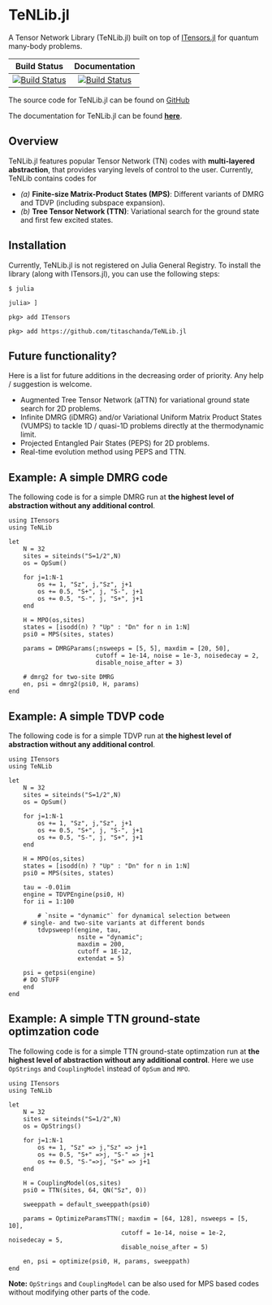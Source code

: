 # TeNLib.jl

A Tensor Network Library (TeNLib.jl) built on top of [ITensors.jl](https://github.com/ITensor/ITensors.jl) for quantum many-body problems.

| **Build Status** | **Documentation** |
|:----------------:|:-----------------:|
| [![Build Status](https://github.com/titaschanda/TeNLib.jl/actions/workflows/CI.yml/badge.svg?branch=main)](https://github.com/titaschanda/TeNLib.jl/actions/workflows/CI.yml?query=branch%3Amain) | [![Build Status](https://github.com/titaschanda/TeNLib.jl/actions/workflows/documentation.yml/badge.svg?branch=main)](https://github.com/titaschanda/TeNLib.jl/actions/workflows/documentation.yml?query=branch%3Amain) |

The source code for TeNLib.jl can be found on [GitHub](https://github.com/titaschanda/TeNLib.jl)

The documentation for TeNLib.jl can be found [**here**](https://titaschanda.github.io/TeNLib.jl/dev/).

## Overview

TeNLib.jl features popular Tensor Network (TN) codes with **multi-layered abstraction**,
that provides varying levels of control to the user. Currently, TeNLib contains codes for
* *(a)* **Finite-size Matrix-Product States (MPS)**: Different variants of DMRG and TDVP (including subspace expansion).
* *(b)* **Tree Tensor Network (TTN)**: Variational search for the ground state and first few excited states.


## Installation

Currently, TeNLib.jl is not registered on Julia General Registry. To install the library (along with ITensors.jl), you can use the following steps:

```
$ julia

julia> ]

pkg> add ITensors

pkg> add https://github.com/titaschanda/TeNLib.jl
```

## Future functionality?

Here is a list for future additions in the decreasing order of priority. Any help / suggestion is welcome.
* Augmented Tree Tensor Network (aTTN) for variational ground state search for 2D problems.
* Infinite DMRG (iDMRG) and/or Variational Uniform Matrix Product States (VUMPS) to tackle 1D / quasi-1D problems directly at the thermodynamic limit.
* Projected Entangled Pair States (PEPS) for 2D problems.
* Real-time evolution method using PEPS and TTN.

## Example: A simple DMRG code

The following code is for a simple DMRG run at **the highest level of abstraction without any additional control**.

```
using ITensors
using TeNLib

let
    N = 32
    sites = siteinds("S=1/2",N)
    os = OpSum()
    
    for j=1:N-1
        os += 1, "Sz", j,"Sz", j+1
        os += 0.5, "S+", j, "S-", j+1
        os += 0.5, "S-", j, "S+", j+1
    end
    
    H = MPO(os,sites)
    states = [isodd(n) ? "Up" : "Dn" for n in 1:N]
    psi0 = MPS(sites, states)

    params = DMRGParams(;nsweeps = [5, 5], maxdim = [20, 50],
                        cutoff = 1e-14, noise = 1e-3, noisedecay = 2,
                        disable_noise_after = 3)

    # dmrg2 for two-site DMRG
    en, psi = dmrg2(psi0, H, params)
end
```

## Example: A simple TDVP code

The following code is for a simple TDVP run at **the highest level of abstraction without any additional control**.

```
using ITensors
using TeNLib

let
    N = 32
    sites = siteinds("S=1/2",N)
    os = OpSum()
    
    for j=1:N-1
        os += 1, "Sz", j,"Sz", j+1
        os += 0.5, "S+", j, "S-", j+1
        os += 0.5, "S-", j, "S+", j+1
    end
    
    H = MPO(os,sites)
    states = [isodd(n) ? "Up" : "Dn" for n in 1:N]
    psi0 = MPS(sites, states)

    tau = -0.01im    
    engine = TDVPEngine(psi0, H)
    for ii = 1:100

    	# `nsite = "dynamic"` for dynamical selection between
	# single- and two-site variants at different bonds
        tdvpsweep!(engine, tau,
                   nsite = "dynamic";
                   maxdim = 200,
                   cutoff = 1E-12,
                   extendat = 5)

	psi = getpsi(engine)
	# DO STUFF
    end
end
```

## Example: A simple TTN ground-state optimzation code

The following code is for a simple TTN ground-state optimzation run at **the highest level of abstraction without any additional control**.
Here we use `OpStrings` and `CouplingModel` instead of `OpSum` and `MPO`.

```
using ITensors
using TeNLib

let
    N = 32
    sites = siteinds("S=1/2",N)
    os = OpStrings()
    
    for j=1:N-1
        os += 1, "Sz" => j,"Sz" => j+1
        os += 0.5, "S+" =>j, "S-" => j+1
        os += 0.5, "S-"=>j, "S+" => j+1
    end
    
    H = CouplingModel(os,sites)
    psi0 = TTN(sites, 64, QN("Sz", 0))

    sweeppath = default_sweeppath(psi0)
    
    params = OptimizeParamsTTN(; maxdim = [64, 128], nsweeps = [5, 10], 
                               cutoff = 1e-14, noise = 1e-2, noisedecay = 5, 
                               disable_noise_after = 5)
			       
    en, psi = optimize(psi0, H, params, sweeppath)
end
```
**Note:** `OpStrings` and `CouplingModel` can be also used for MPS based codes without modifying other parts of the code.
    